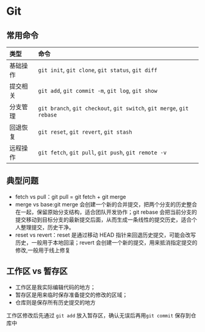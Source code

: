 # Git

## 常用命令

| 类型     | 命令                                                                  |
| :------- | :-------------------------------------------------------------------- |
| 基础操作 | `git init`, `git clone`, `git status`, `git diff`                     |
| 提交相关 | `git add`, `git commit -m`, `git log`, `git show`                     |
| 分支管理 | `git branch`, `git checkout`, `git switch`, `git merge`, `git rebase` |
| 回退恢复 | `git reset`, `git revert`, `git stash`                                |
| 远程操作 | `git fetch`, `git pull`, `git push`, `git remote -v`                  |

## 典型问题

- fetch vs pull：git pull = git fetch + git merge
- merge vs base:git merge 会创建一个新的合并提交，把两个分支的历史整合在一起，保留原始分支结构，适合团队开发协作；git rebase 会把当前分支的提交移动到目标分支的最新提交后面，从而生成一条线性的提交历史，适合个人整理提交，历史干净。
- reset vs revert：reset 是通过移动 HEAD 指针来回退历史提交，可能会改写历史，一般用于本地回滚；revert 会创建一个新的提交，用来抵消指定提交的修改,一般用于线上修复

## 工作区 vs 暂存区

- 工作区是我实际编辑代码的地方；
- 暂存区是用来临时保存准备提交的修改的区域；
- 仓库则是保存所有历史提交的地方

工作区修改后先通过 `git add` 放入暂存区，确认无误后再用`git commit` 保存到仓库中
